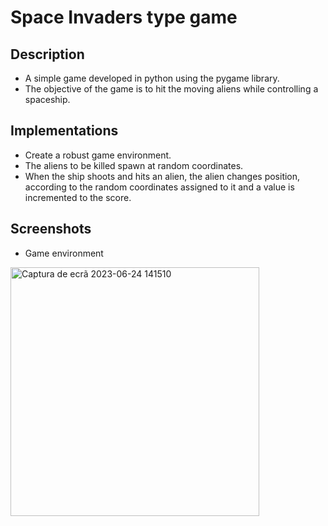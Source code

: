 # Space Invaders type game

## Description
- A simple game developed in python using the pygame library.
- The objective of the game is to hit the moving aliens while controlling a spaceship.

## Implementations
- Create a robust game environment.
- The aliens to be killed spawn at random coordinates.
- When the ship shoots and hits an alien, the alien changes position, according to the random coordinates assigned to it and a value is incremented to the score.

## Screenshots
- Game environment

<img width="398" alt="Captura de ecrã 2023-06-24 141510" src="https://github.com/Fl13ip/Space-Invaders-type-game/assets/94529914/37ce9a15-db26-4237-835a-50ade2925430">

